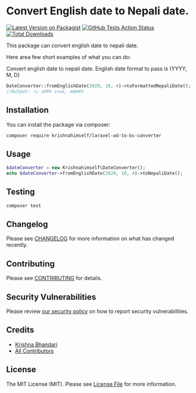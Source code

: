 # Convert English date to Nepali date.

[![Latest Version on Packagist](https://img.shields.io/packagist/v/krishnahimself/laravel-ad-to-bs-converter.svg?style=flat-square)](https://packagist.org/packages/krishnahimself/laravel-ad-to-bs-converter)
[![GitHub Tests Action Status](https://img.shields.io/github/workflow/status/krishnahimself/laravel-ad-to-bs-converter/run-tests?label=tests)](https://github.com/krishnahimself/laravel-ad-to-bs-converter/actions?query=workflow%3Arun-tests+branch%3Amaster)
[![Total Downloads](https://img.shields.io/packagist/dt/krishnahimself/laravel-ad-to-bs-converter.svg?style=flat-square)](https://packagist.org/packages/krishnahimself/laravel-ad-to-bs-converter)


This package can convert english date to nepali date.

Here area few short examples of what you can do:

Convert english date to nepali date. English date format to pass is (YYYY, M, D)

```php
DateConverter::fromEnglishDate(2020, 10, 4)->toFormattedNepaliDate();
//Output: १८ असोज २०७७, आइतवार
```

## Installation

You can install the package via composer:

```bash
composer require krishnahimself/laravel-ad-to-bs-converter
```

## Usage

``` php
$dateConverter = new Krishnahimself\DateConverter();
echo $dateConverter->fromEnglishDate(2020, 10, 4)->toNepaliDate();
```

## Testing

``` bash
composer test
```

## Changelog

Please see [CHANGELOG](CHANGELOG.md) for more information on what has changed recently.

## Contributing

Please see [CONTRIBUTING](.github/CONTRIBUTING.md) for details.

## Security Vulnerabilities

Please review [our security policy](../../security/policy) on how to report security vulnerabilities.

## Credits

- [Krishna Bhandari](https://github.com/krishnahimself)
- [All Contributors](../../contributors)

## License

The MIT License (MIT). Please see [License File](LICENSE.md) for more information.
